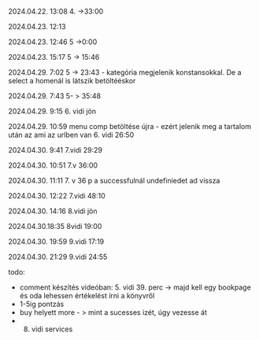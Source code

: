2024.04.22.  13:08 
        4. ->33:00

2024.04.23. 12:13

<!---
    - lenyíló lista - könyv kategóriák - fantasy, rom, horror
    - képekhez berakni egy egy könyvklépet, ami az adott kategórián belül meg fog jelenni.
    - for ciklussal fogom, és az adott kategória képét kirakom egymás után, úgy hogy egy sorban max 3 legyen
-->

2024.04.23. 12:46
    5 ->0:00
    
2024.04.23. 15:17
    5 -> 15:46

2024.04.29. 7:02
    5 -> 23:43 - kategória megjelenik konstansokkal. De a select a homenál is látszik betöltééskor

2024.04.29. 7:43
    5- > 35:48

2024.04.29. 9:15
    6. vidi jön

2024.04.29. 10:59
    menu comp betöltése újra - ezért jelenik meg a tartalom után az ami az urlben van 
    6. vidi 26:50

2024.04.30. 9:41
    7.vidi 29:29

2024.04.30. 10:51
    7.v 36:00

2024.04.30. 11:11
    7. v 36 p
    a successfulnál undefiniedet ad vissza

2024.04.30. 12:22
    7.vidi 48:10

2024.04.30. 14:16
    8.vidi jön

2024.04.30.18:35
    8vidi 19:00
    
2024.04.30. 19:59
    9.vidi 17:19

2024.04.30. 21:29
    9.vidi 24:55

todo: 
- comment készítés videóban: 5. vidi 39. perc -> majd kell egy bookpage és oda lehessen értékelést írni a könyvről
- 1-5ig pontzás
- buy helyett more - > mint a sucesses izét, úgy vezesse át
- 8. vidi services